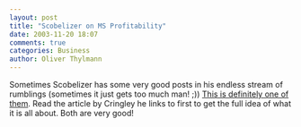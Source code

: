 ```yaml
---
layout: post
title: "Scobelizer on MS Profitability"
date: 2003-11-20 18:07
comments: true
categories: Business
author: Oliver Thylmann
---
```



Sometimes Scobelizer has some very good posts in his endless stream of rumblings (sometimes it just gets too much man! ;)) [This is definitely one of them](http://radio.weblogs.com/0001011/2003/11/20.html#a5544). Read the article by Cringley he links to first to get the full idea of what it is all about. Both are very good!


